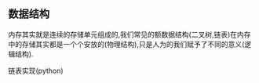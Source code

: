 ## 数据结构

内存其实就是连续的存储单元组成的,我们常见的额数据结构(二叉树,链表)在内存中的存储其实都是一个个安放的(物理结构),只是人为的我们赋予了不同的意义(逻辑结构).

链表实现(python)